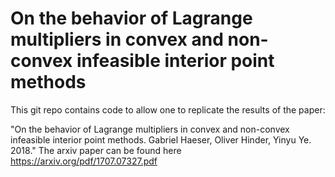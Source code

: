 # On the behavior of Lagrange multipliers in convex and non-convex infeasible interior point methods

This git repo contains code to allow one to replicate the results of the paper:

"On the behavior of Lagrange multipliers in convex and non-convex infeasible interior point methods. Gabriel Haeser, Oliver Hinder, Yinyu Ye. 2018."
The arxiv paper can be found here https://arxiv.org/pdf/1707.07327.pdf
